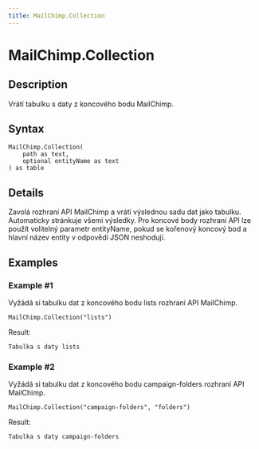 ```yaml
---
title: MailChimp.Collection
---
```


# MailChimp.Collection


## Description

Vrátí tabulku s daty z koncového bodu MailChimp.


## Syntax

```powerquery
MailChimp.Collection(
    path as text,
    optional entityName as text
) as table
```


## Details

Zavolá rozhraní API MailChimp a vrátí výslednou sadu dat jako tabulku. Automaticky stránkuje všemi výsledky. Pro koncové body rozhraní API lze použít volitelný parametr entityName, pokud se kořenový koncový bod a hlavní název entity v odpovědi JSON neshodují.


## Examples

### Example #1 
Vyžádá si tabulku dat z koncového bodu lists rozhraní API MailChimp.
```powerquery
MailChimp.Collection("lists")
```

Result: 
```powerquery
Tabulka s daty lists
```


### Example #2 
Vyžádá si tabulku dat z koncového bodu campaign-folders rozhraní API MailChimp.
```powerquery
MailChimp.Collection("campaign-folders", "folders")
```

Result: 
```powerquery
Tabulka s daty campaign-folders
```



